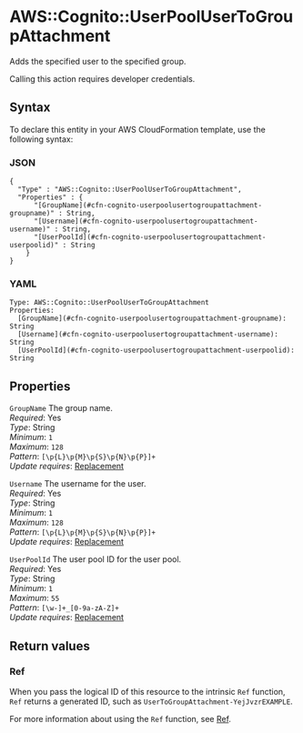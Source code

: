 # AWS::Cognito::UserPoolUserToGroupAttachment<a name="aws-resource-cognito-userpoolusertogroupattachment"></a>

Adds the specified user to the specified group\.

Calling this action requires developer credentials\.

## Syntax<a name="aws-resource-cognito-userpoolusertogroupattachment-syntax"></a>

To declare this entity in your AWS CloudFormation template, use the following syntax:

### JSON<a name="aws-resource-cognito-userpoolusertogroupattachment-syntax.json"></a>

```
{
  "Type" : "AWS::Cognito::UserPoolUserToGroupAttachment",
  "Properties" : {
      "[GroupName](#cfn-cognito-userpoolusertogroupattachment-groupname)" : String,
      "[Username](#cfn-cognito-userpoolusertogroupattachment-username)" : String,
      "[UserPoolId](#cfn-cognito-userpoolusertogroupattachment-userpoolid)" : String
    }
}
```

### YAML<a name="aws-resource-cognito-userpoolusertogroupattachment-syntax.yaml"></a>

```
Type: AWS::Cognito::UserPoolUserToGroupAttachment
Properties:
  [GroupName](#cfn-cognito-userpoolusertogroupattachment-groupname): String
  [Username](#cfn-cognito-userpoolusertogroupattachment-username): String
  [UserPoolId](#cfn-cognito-userpoolusertogroupattachment-userpoolid): String
```

## Properties<a name="aws-resource-cognito-userpoolusertogroupattachment-properties"></a>

`GroupName` <a name="cfn-cognito-userpoolusertogroupattachment-groupname"></a>
The group name\.  
_Required_: Yes  
_Type_: String  
_Minimum_: `1`  
_Maximum_: `128`  
_Pattern_: `[\p{L}\p{M}\p{S}\p{N}\p{P}]+`  
_Update requires_: [Replacement](https://docs.aws.amazon.com/AWSCloudFormation/latest/UserGuide/using-cfn-updating-stacks-update-behaviors.html#update-replacement)

`Username` <a name="cfn-cognito-userpoolusertogroupattachment-username"></a>
The username for the user\.  
_Required_: Yes  
_Type_: String  
_Minimum_: `1`  
_Maximum_: `128`  
_Pattern_: `[\p{L}\p{M}\p{S}\p{N}\p{P}]+`  
_Update requires_: [Replacement](https://docs.aws.amazon.com/AWSCloudFormation/latest/UserGuide/using-cfn-updating-stacks-update-behaviors.html#update-replacement)

`UserPoolId` <a name="cfn-cognito-userpoolusertogroupattachment-userpoolid"></a>
The user pool ID for the user pool\.  
_Required_: Yes  
_Type_: String  
_Minimum_: `1`  
_Maximum_: `55`  
_Pattern_: `[\w-]+_[0-9a-zA-Z]+`  
_Update requires_: [Replacement](https://docs.aws.amazon.com/AWSCloudFormation/latest/UserGuide/using-cfn-updating-stacks-update-behaviors.html#update-replacement)

## Return values<a name="aws-resource-cognito-userpoolusertogroupattachment-return-values"></a>

### Ref<a name="aws-resource-cognito-userpoolusertogroupattachment-return-values-ref"></a>

When you pass the logical ID of this resource to the intrinsic `Ref` function, `Ref` returns a generated ID, such as `UserToGroupAttachment-YejJvzrEXAMPLE`\.

For more information about using the `Ref` function, see [Ref](https://docs.aws.amazon.com/AWSCloudFormation/latest/UserGuide/intrinsic-function-reference-ref.html)\.
